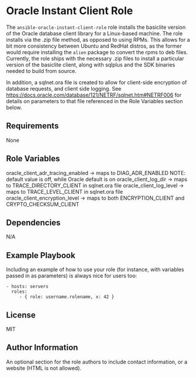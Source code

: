 Oracle Instant Client Role
=========
The `ansible-oracle-instant-client-role` role installs the basiclite version of the Oracle
database client library for a Linux-based machine.  The role installs via the .zip file method, as opposed to using RPMs.  This allows for a bit more consistency between Ubuntu and RedHat distros, as the former would require installing the `alien` package to convert the rpms to deb files.  Currently, the role ships with the necessary .zip files to install a particular version of the basiclite client, along with sqlplus and the SDK binaries needed to build from source.

In addition, a sqlnet.ora file is created to allow for client-side encryption of database requests, and client side logging.  See https://docs.oracle.com/database/121/NETRF/sqlnet.htm#NETRF006 for details on parameters to that file referenced in the Role Variables section below.

Requirements
------------

None

Role Variables
--------------

oracle_client_adr_tracing_enabled -> maps to DIAG_ADR_ENABLED
    NOTE: default value is off, while Oracle default is on
oracle_client_log_dir -> maps to TRACE_DIRECTORY_CLIENT in sqlnet.ora file
oracle_client_log_level -> maps to TRACE_LEVEL_CLIENT in sqlnet.ora file
oracle_client_encryption_level -> maps to both ENCRYPTION_CLIENT and CRYPTO_CHECKSUM_CLIENT

Dependencies
------------

N/A

Example Playbook
----------------

Including an example of how to use your role (for instance, with variables passed in as parameters) is always nice for users too:

    - hosts: servers
      roles:
         - { role: username.rolename, x: 42 }

License
-------

MIT

Author Information
------------------

An optional section for the role authors to include contact information, or a website (HTML is not allowed).
